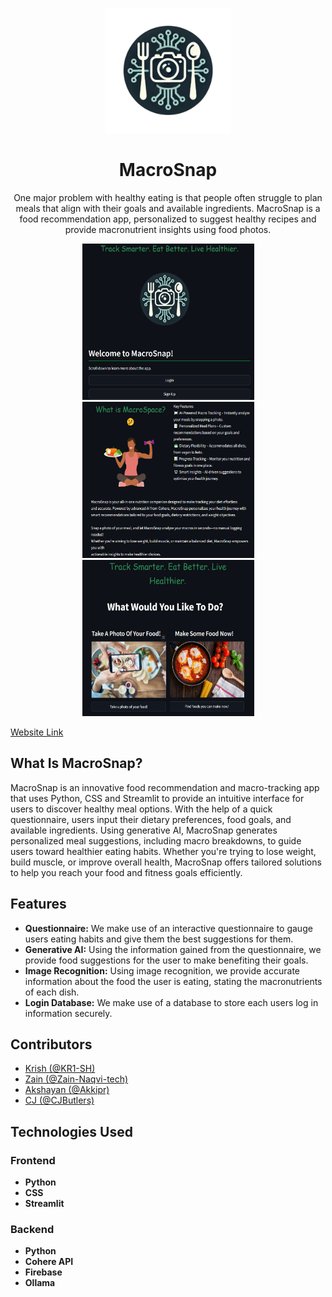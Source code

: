 <p align="center">
  <img src="logo-removebg-preview.png" width="200px" height="200px"/>
</p>

<div align="center">
  <h1>MacroSnap</h1>
  <p> One major problem with healthy eating is that people often struggle to plan meals that align with their goals and available ingredients. MacroSnap is a food recommendation app, personalized to suggest healthy recipes and provide macronutrient insights using food photos. </p>
</div>

<p align="center">
  <img src="home.png" width="275px" height="250px"/>
  <img src="about.png" width="275px" height="250px"/>
  <img src="option.png" width="275px" height="250px"/>
</p>

[Website Link]()

## What Is MacroSnap?
MacroSnap is an innovative food recommendation and macro-tracking app that uses Python, CSS and Streamlit to provide an intuitive interface for users to discover healthy meal options. With the help of a quick questionnaire, users input their dietary preferences, food goals, and available ingredients. Using generative AI, MacroSnap generates personalized meal suggestions, including macro breakdowns, to guide users toward healthier eating habits. Whether you're trying to lose weight, build muscle, or improve overall health, MacroSnap offers tailored solutions to help you reach your food and fitness goals efficiently.

## Features
* **Questionnaire:** We make use of an interactive questionnaire to gauge users eating habits and give them the best suggestions for them.
* **Generative AI:** Using the information gained from the questionnaire, we provide food suggestions for the user to make benefiting their goals.
* **Image Recognition:** Using image recognition, we provide accurate information about the food the user is eating, stating the macronutrients of each dish.
* **Login Database:** We make use of a database to store each users log in information securely.

## Contributors
* [Krish (@KR1-SH)](https://github.com/KR1-SH)
* [Zain (@Zain-Naqvi-tech)](https://github.com/Zain-Naqvi-tech)
* [Akshayan (@Akkipr)](https://github.com/Akkipr)
* [CJ (@CJButlers)](https://github.com/CJButlers)

## Technologies Used
### Frontend
* **Python**
* **CSS**
* **Streamlit**

### Backend
* **Python**
* **Cohere API**
* **Firebase**
* **Ollama**
